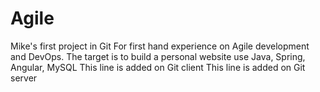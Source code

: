 # Agile
Mike's first project in Git
For first hand experience on Agile development and DevOps.
The target is to build a personal website use Java, Spring, Angular, MySQL
This line is added on Git client
This line is added on Git server
